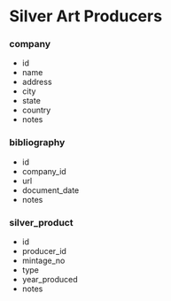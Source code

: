 Silver Art Producers
====================

### company

* id
* name
* address
* city
* state
* country
* notes

### bibliography

* id
* company_id
* url
* document_date
* notes

### silver_product

* id
* producer_id
* mintage_no
* type
* year_produced
* notes

